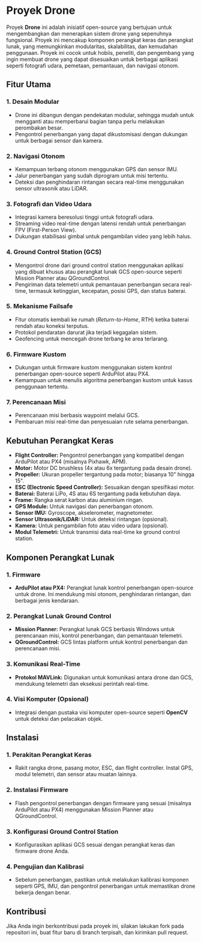 
# Proyek Drone

Proyek **Drone** ini adalah inisiatif open-source yang bertujuan untuk mengembangkan dan menerapkan sistem drone yang sepenuhnya fungsional. Proyek ini mencakup komponen perangkat keras dan perangkat lunak, yang memungkinkan modularitas, skalabilitas, dan kemudahan penggunaan. Proyek ini cocok untuk hobiis, peneliti, dan pengembang yang ingin membuat drone yang dapat disesuaikan untuk berbagai aplikasi seperti fotografi udara, pemetaan, pemantauan, dan navigasi otonom.

## Fitur Utama

### 1. **Desain Modular**
   - Drone ini dibangun dengan pendekatan modular, sehingga mudah untuk mengganti atau memperbarui bagian tanpa perlu melakukan perombakan besar.
   - Pengontrol penerbangan yang dapat dikustomisasi dengan dukungan untuk berbagai sensor dan kamera.

### 2. **Navigasi Otonom**
   - Kemampuan terbang otonom menggunakan GPS dan sensor IMU.
   - Jalur penerbangan yang sudah diprogram untuk misi tertentu.
   - Deteksi dan penghindaran rintangan secara real-time menggunakan sensor ultrasonik atau LiDAR.

### 3. **Fotografi dan Video Udara**
   - Integrasi kamera beresolusi tinggi untuk fotografi udara.
   - Streaming video real-time dengan latensi rendah untuk penerbangan FPV (First-Person View).
   - Dukungan stabilisasi gimbal untuk pengambilan video yang lebih halus.

### 4. **Ground Control Station (GCS)**
   - Mengontrol drone dari ground control station menggunakan aplikasi yang dibuat khusus atau perangkat lunak GCS open-source seperti Mission Planner atau QGroundControl.
   - Pengiriman data telemetri untuk pemantauan penerbangan secara real-time, termasuk ketinggian, kecepatan, posisi GPS, dan status baterai.

### 5. **Mekanisme Failsafe**
   - Fitur otomatis kembali ke rumah (*Return-to-Home*, RTH) ketika baterai rendah atau koneksi terputus.
   - Protokol pendaratan darurat jika terjadi kegagalan sistem.
   - Geofencing untuk mencegah drone terbang ke area terlarang.

### 6. **Firmware Kustom**
   - Dukungan untuk firmware kustom menggunakan sistem kontrol penerbangan open-source seperti ArduPilot atau PX4.
   - Kemampuan untuk menulis algoritma penerbangan kustom untuk kasus penggunaan tertentu.

### 7. **Perencanaan Misi**
   - Perencanaan misi berbasis waypoint melalui GCS.
   - Pembaruan misi real-time dan penyesuaian rute selama penerbangan.

## Kebutuhan Perangkat Keras

- **Flight Controller:** Pengontrol penerbangan yang kompatibel dengan ArduPilot atau PX4 (misalnya Pixhawk, APM).
- **Motor:** Motor DC brushless (4x atau 6x tergantung pada desain drone).
- **Propeller:** Ukuran propeller tergantung pada motor; biasanya 10" hingga 15".
- **ESC (Electronic Speed Controller):** Sesuaikan dengan spesifikasi motor.
- **Baterai:** Baterai LiPo, 4S atau 6S tergantung pada kebutuhan daya.
- **Frame:** Rangka serat karbon atau aluminium ringan.
- **GPS Module:** Untuk navigasi dan penerbangan otonom.
- **Sensor IMU:** Gyroscope, akselerometer, magnetometer.
- **Sensor Ultrasonik/LiDAR:** Untuk deteksi rintangan (opsional).
- **Kamera:** Untuk pengambilan foto atau video udara (opsional).
- **Modul Telemetri:** Untuk transmisi data real-time ke ground control station.

## Komponen Perangkat Lunak

### 1. **Firmware**
   - **ArduPilot atau PX4:** Perangkat lunak kontrol penerbangan open-source untuk drone. Ini mendukung misi otonom, penghindaran rintangan, dan berbagai jenis kendaraan.

### 2. **Perangkat Lunak Ground Control**
   - **Mission Planner:** Perangkat lunak GCS berbasis Windows untuk perencanaan misi, kontrol penerbangan, dan pemantauan telemetri.
   - **QGroundControl:** GCS lintas platform untuk kontrol penerbangan dan perencanaan misi.

### 3. **Komunikasi Real-Time**
   - **Protokol MAVLink:** Digunakan untuk komunikasi antara drone dan GCS, mendukung telemetri dan eksekusi perintah real-time.

### 4. **Visi Komputer (Opsional)**
   - Integrasi dengan pustaka visi komputer open-source seperti **OpenCV** untuk deteksi dan pelacakan objek.

## Instalasi

### 1. **Perakitan Perangkat Keras**
   - Rakit rangka drone, pasang motor, ESC, dan flight controller. Instal GPS, modul telemetri, dan sensor atau muatan lainnya.

### 2. **Instalasi Firmware**
   - Flash pengontrol penerbangan dengan firmware yang sesuai (misalnya ArduPilot atau PX4) menggunakan Mission Planner atau QGroundControl.

### 3. **Konfigurasi Ground Control Station**
   - Konfigurasikan aplikasi GCS sesuai dengan perangkat keras dan firmware drone Anda.

### 4. **Pengujian dan Kalibrasi**
   - Sebelum penerbangan, pastikan untuk melakukan kalibrasi komponen seperti GPS, IMU, dan pengontrol penerbangan untuk memastikan drone bekerja dengan benar.

## Kontribusi

Jika Anda ingin berkontribusi pada proyek ini, silakan lakukan fork pada repositori ini, buat fitur baru di branch terpisah, dan kirimkan pull request.

